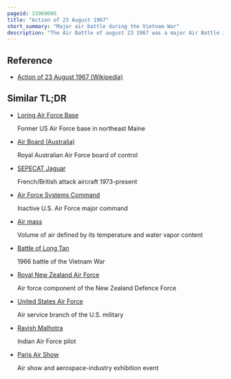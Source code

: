 ```yaml
---
pageid: 31969606
title: "Action of 23 August 1967"
short_summary: "Major air battle during the Vietnam War"
description: "The Air Battle of august 23 1967 was a major Air Battle in which Elements of the united States Air Force and vietnam People's Air Force were involved. Air Battle took Place over the Skies of north Vietnam during the Vietnam War as Part of Operation rolling Thunder."
---
```


## Reference

- [Action of 23 August 1967 (Wikipedia)](https://en.wikipedia.org/?curid=31969606)

## Similar TL;DR

- [Loring Air Force Base](/tldr/en/loring-air-force-base)

  Former US Air Force base in northeast Maine

- [Air Board (Australia)](/tldr/en/air-board-australia)

  Royal Australian Air Force board of control

- [SEPECAT Jaguar](/tldr/en/sepecat-jaguar)

  French/British attack aircraft 1973-present

- [Air Force Systems Command](/tldr/en/air-force-systems-command)

  Inactive U.S. Air Force major command

- [Air mass](/tldr/en/air-mass)

  Volume of air defined by its temperature and water vapor content

- [Battle of Long Tan](/tldr/en/battle-of-long-tan)

  1966 battle of the Vietnam War

- [Royal New Zealand Air Force](/tldr/en/royal-new-zealand-air-force)

  Air force component of the New Zealand Defence Force

- [United States Air Force](/tldr/en/united-states-air-force)

  Air service branch of the U.S. military

- [Ravish Malhotra](/tldr/en/ravish-malhotra)

  Indian Air Force pilot

- [Paris Air Show](/tldr/en/paris-air-show)

  Air show and aerospace-industry exhibition event
